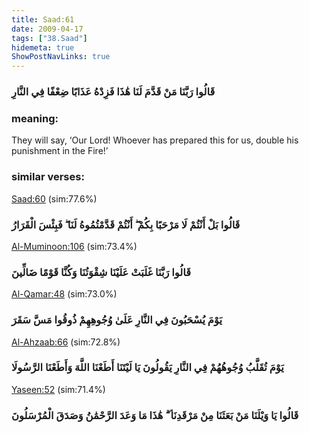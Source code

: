 ```yaml
---
title: Saad:61
date: 2009-04-17
tags: ["38.Saad"]
hidemeta: true 
ShowPostNavLinks: true 
---
```

### قَالُوا رَبَّنَا مَنْ قَدَّمَ لَنَا هَٰذَا فَزِدْهُ عَذَابًا ضِعْفًا فِي النَّارِ
### meaning: 
They will say, ‘Our Lord! Whoever has prepared this for us, double his punishment in the Fire!’
### similar verses: 

[Saad:60](/38/60) (sim:77.6%)

### قَالُوا بَلْ أَنْتُمْ لَا مَرْحَبًا بِكُمْ ۖ أَنْتُمْ قَدَّمْتُمُوهُ لَنَا ۖ فَبِئْسَ الْقَرَارُ

[Al-Muminoon:106](/23/106) (sim:73.4%)

### قَالُوا رَبَّنَا غَلَبَتْ عَلَيْنَا شِقْوَتُنَا وَكُنَّا قَوْمًا ضَالِّينَ

[Al-Qamar:48](/54/48) (sim:73.0%)

### يَوْمَ يُسْحَبُونَ فِي النَّارِ عَلَىٰ وُجُوهِهِمْ ذُوقُوا مَسَّ سَقَرَ

[Al-Ahzaab:66](/33/66) (sim:72.8%)

### يَوْمَ تُقَلَّبُ وُجُوهُهُمْ فِي النَّارِ يَقُولُونَ يَا لَيْتَنَا أَطَعْنَا اللَّهَ وَأَطَعْنَا الرَّسُولَا

[Yaseen:52](/36/52) (sim:71.4%)

### قَالُوا يَا وَيْلَنَا مَنْ بَعَثَنَا مِنْ مَرْقَدِنَا ۜ ۗ هَٰذَا مَا وَعَدَ الرَّحْمَٰنُ وَصَدَقَ الْمُرْسَلُونَ

